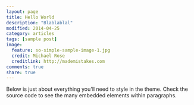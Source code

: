 ```yaml
---
layout: page
title: Hello World
description: "Blablablal"
modified: 2014-04-25
category: articles
tags: [sample post]
image:
  feature: so-simple-sample-image-1.jpg
  credit: Michael Rose
  creditlink: http://mademistakes.com
comments: true
share: true
---
```


Below is just about everything you'll need to style in the theme. Check the source code to see the many embedded elements within paragraphs.
